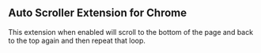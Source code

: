 ## Auto Scroller Extension for Chrome

This extension when enabled will scroll to the bottom of the page and back to the top again and then repeat that loop. 